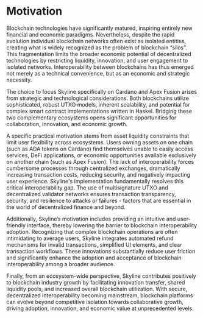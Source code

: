 # Motivation

Blockchain technologies have significantly matured, inspiring entirely new financial and economic paradigms. Nevertheless, despite the rapid evolution individual blockchain networks often exist as isolated entities, creating what is widely recognized as the problem of blockchain “silos”. This fragmentation limits the broader economic potential of decentralized technologies by restricting liquidity, innovation, and user engagement to isolated networks. Interoperability between blockchains has thus emerged not merely as a technical convenience, but as an economic and strategic necessity.

The choice to focus Skyline specifically on Cardano and Apex Fusion arises from strategic and technological considerations. Both blockchains utilize sophisticated, robust UTXO models, inherent scalability, and potential for complex smart contract implementations written in Haskel. Bridging these two complementary ecosystems opens significant opportunities for collaboration, innovation, and economic growth.

A specific practical motivation stems from asset liquidity constraints that limit user flexibility across ecosystems. Users owning assets on one chain (such as ADA tokens on Cardano) find themselves unable to easily access services, DeFi applications, or economic opportunities available exclusively on another chain (such as Apex Fusion). The lack of interoperability forces cumbersome processes through centralized exchanges, dramatically increasing transaction costs, reducing security, and negatively impacting user experience. Skyline's implementation fundamentally resolves this critical interoperability gap. The use of multisignature UTXO and decentralized validator networks ensures transaction transparency, security, and resilience to attacks or failures - factors that are essential in the world of decentralized finance and beyond.

Additionally, Skyline’s motivation includes providing an intuitive and user-friendly interface, thereby lowering the barrier to blockchain interoperability adoption. Recognizing that complex blockchain operations are often intimidating to average users, Skyline integrates automated refund mechanisms for invalid transactions, simplified UI elements, and clear transaction workflows. These innovations substantially reduce user friction and significantly enhance the adoption and acceptance of blockchain interoperability among a broader audience.

Finally, from an ecosystem-wide perspective, Skyline contributes positively to blockchain industry growth by facilitating innovation transfer, shared liquidity pools, and increased overall blockchain utilization. With secure, decentralized interoperability becoming mainstream, blockchain platforms can evolve beyond competitive isolation towards collaborative growth, driving adoption, innovation, and economic value at unprecedented levels.
